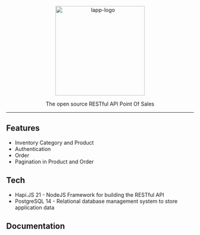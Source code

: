<p align="center">
  <img src="https://drive.google.com/uc?export=view&id=19suoXiPVp0ttdJkcJqrVCmrWRHfal9dS" alt="Iapp-logo" width="240" />

  <p align="center">The open source RESTful API Point Of Sales</p>
</p>

---

## Features

- Inventory Category and Product
- Authentication
- Order
- Pagination in Product and Order

## Tech

- Hapi.JS 21 - NodeJS Framework for building the RESTful API
- PostgreSQL 14 - Relational database management system to store application
  data

## Documentation
